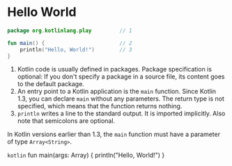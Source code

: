 # Hello World

```kotlin
package org.kotlinlang.play         // 1

fun main() {                        // 2
    println("Hello, World!")        // 3
}
```

1. Kotlin code is usually defined in packages. Package specification is optional: If you don't specify a package in a source file, its content goes to the default package.
2. An entry point to a Kotlin application is the `main` function. Since Kotlin 1.3, you can declare `main` without any parameters. The return type is not specified, which means that the function returns nothing.
3. `println` writes a line to the standard output. It is imported implicitly. Also note that semicolons are optional.

In Kotlin versions earlier than 1.3, the `main` function must have a parameter of type `Array<String>`.

```kotlin```
fun main(args: Array<String>) {
    println("Hello, World!")
}
```

